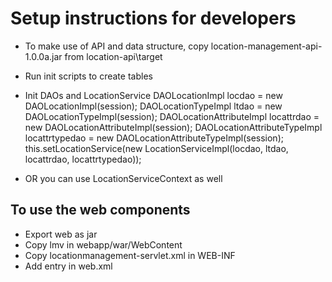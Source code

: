 Setup instructions for developers
=================================

- To make use of API and data structure, copy location-management-api-1.0.0a.jar from location-api\target
- Run init scripts to create tables
- Init DAOs and LocationService
		DAOLocationImpl locdao = new DAOLocationImpl(session);
		DAOLocationTypeImpl ltdao = new DAOLocationTypeImpl(session);
		DAOLocationAttributeImpl locattrdao = new DAOLocationAttributeImpl(session);
		DAOLocationAttributeTypeImpl locattrtypedao = new DAOLocationAttributeTypeImpl(session);
		this.setLocationService(new LocationServiceImpl(locdao, ltdao, locattrdao, locattrtypedao));
		
- OR you can use LocationServiceContext as well

To use the web components
-------------------------
- Export web as jar
- Copy lmv in webapp/war/WebContent
- Copy locationmanagement-servlet.xml in WEB-INF
- Add entry in web.xml
